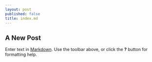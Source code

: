```yaml
---
layout: post
published: false
title: index.md
---
```

## A New Post

Enter text in [Markdown](http://daringfireball.net/projects/markdown/). Use the toolbar above, or click the **?** button for formatting help.

